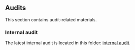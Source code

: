 ## Audits
This section contains audit-related materials.

### Internal audit
The latest internal audit is located in this folder: [internal audit](https://github.com/valory-xyz/near-governance-test/blob/main/audits/internal).


